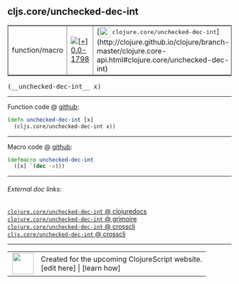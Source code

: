 ## cljs.core/unchecked-dec-int



 <table border="1">
<tr>
<td>function/macro</td>
<td><a href="https://github.com/cljsinfo/cljs-api-docs/tree/0.0-1798"><img valign="middle" alt="[+] 0.0-1798" title="Added in 0.0-1798" src="https://img.shields.io/badge/+-0.0--1798-lightgrey.svg"></a> </td>
<td>
[<img height="24px" valign="middle" src="http://i.imgur.com/1GjPKvB.png"> <samp>clojure.core/unchecked-dec-int</samp>](http://clojure.github.io/clojure/branch-master/clojure.core-api.html#clojure.core/unchecked-dec-int)
</td>
</tr>
</table>


 <samp>
(__unchecked-dec-int__ x)<br>
</samp>

---







Function code @ [github](https://github.com/clojure/clojurescript/blob/r1934/src/cljs/cljs/core.cljs#L1528-L1529):

```clj
(defn unchecked-dec-int [x]
  (cljs.core/unchecked-dec-int x))
```

<!--
Repo - tag - source tree - lines:

 <pre>
clojurescript @ r1934
└── src
    └── cljs
        └── cljs
            └── <ins>[core.cljs:1528-1529](https://github.com/clojure/clojurescript/blob/r1934/src/cljs/cljs/core.cljs#L1528-L1529)</ins>
</pre>

-->

---

Macro code @ [github](https://github.com/clojure/clojurescript/blob/r1934/src/clj/cljs/core.clj#L308-L309):

```clj
(defmacro unchecked-dec-int
  ([x] `(dec ~x)))
```

<!--
Repo - tag - source tree - lines:

 <pre>
clojurescript @ r1934
└── src
    └── clj
        └── cljs
            └── <ins>[core.clj:308-309](https://github.com/clojure/clojurescript/blob/r1934/src/clj/cljs/core.clj#L308-L309)</ins>
</pre>
-->

---


###### External doc links:

[`clojure.core/unchecked-dec-int` @ clojuredocs](http://clojuredocs.org/clojure.core/unchecked-dec-int)<br>
[`clojure.core/unchecked-dec-int` @ grimoire](http://conj.io/store/v1/org.clojure/clojure/1.7.0-beta3/clj/clojure.core/unchecked-dec-int/)<br>
[`clojure.core/unchecked-dec-int` @ crossclj](http://crossclj.info/fun/clojure.core/unchecked-dec-int.html)<br>
[`cljs.core/unchecked-dec-int` @ crossclj](http://crossclj.info/fun/cljs.core.cljs/unchecked-dec-int.html)<br>

---

 <table>
<tr><td>
<img valign="middle" align="right" width="48px" src="http://i.imgur.com/Hi20huC.png">
</td><td>
Created for the upcoming ClojureScript website.<br>
[edit here] | [learn how]
</td></tr></table>

[edit here]:https://github.com/cljsinfo/cljs-api-docs/blob/master/cljsdoc/cljs.core/unchecked-dec-int.cljsdoc
[learn how]:https://github.com/cljsinfo/cljs-api-docs/wiki/cljsdoc-files

<!--

This information was too distracting to show to readers, but I'll leave it
commented here since it is helpful to:

- pretty-print the data used to generate this document
- and show how to retrieve that data



The API data for this symbol:

```clj
{:ns "cljs.core",
 :name "unchecked-dec-int",
 :signature ["[x]"],
 :history [["+" "0.0-1798"]],
 :type "function/macro",
 :full-name-encode "cljs.core/unchecked-dec-int",
 :source {:code "(defn unchecked-dec-int [x]\n  (cljs.core/unchecked-dec-int x))",
          :title "Function code",
          :repo "clojurescript",
          :tag "r1934",
          :filename "src/cljs/cljs/core.cljs",
          :lines [1528 1529]},
 :extra-sources [{:code "(defmacro unchecked-dec-int\n  ([x] `(dec ~x)))",
                  :title "Macro code",
                  :repo "clojurescript",
                  :tag "r1934",
                  :filename "src/clj/cljs/core.clj",
                  :lines [308 309]}],
 :full-name "cljs.core/unchecked-dec-int",
 :clj-symbol "clojure.core/unchecked-dec-int"}

```

Retrieve the API data for this symbol:

```clj
;; from Clojure REPL
(require '[clojure.edn :as edn])
(-> (slurp "https://raw.githubusercontent.com/cljsinfo/cljs-api-docs/catalog/cljs-api.edn")
    (edn/read-string)
    (get-in [:symbols "cljs.core/unchecked-dec-int"]))
```

-->
